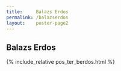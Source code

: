 ```yaml
---
title:     Balazs Erdos
permalink: /balazserdos
layout:    poster-page2
---
```


## Balazs Erdos

{% include_relative pos_ter_berdos.html %}

